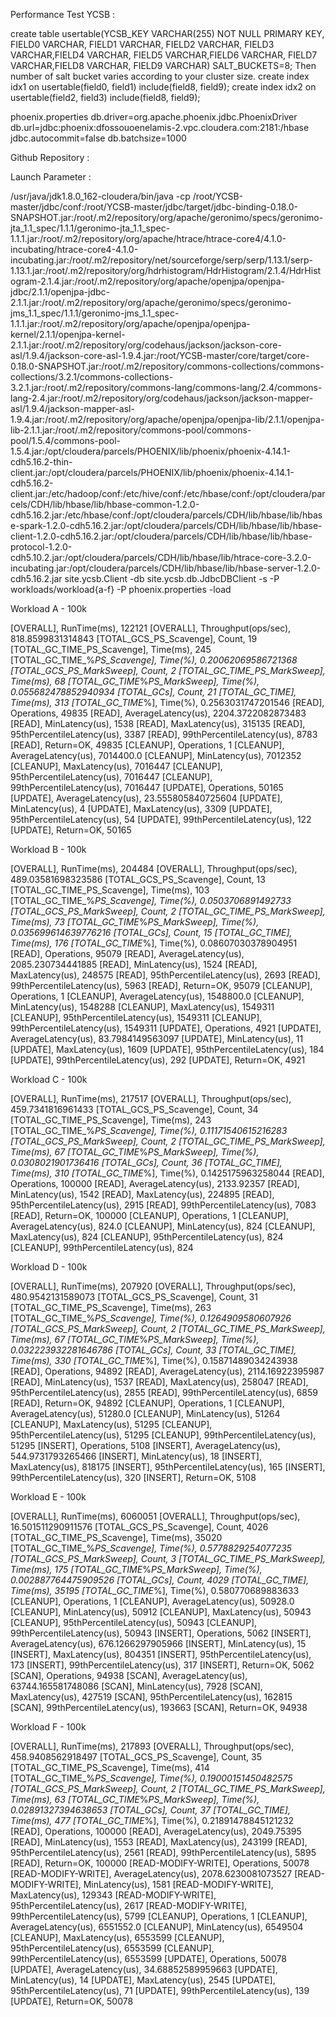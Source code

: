 Performance Test YCSB : 

create table usertable(YCSB_KEY VARCHAR(255) NOT NULL PRIMARY KEY, FIELD0 VARCHAR, FIELD1 VARCHAR, FIELD2 VARCHAR, FIELD3 VARCHAR,FIELD4 VARCHAR, FIELD5 VARCHAR,FIELD6 VARCHAR, FIELD7 VARCHAR,FIELD8 VARCHAR, FIELD9 VARCHAR) SALT_BUCKETS=8;
Then number of salt bucket varies according to your cluster size. 
create index idx1 on usertable(field0, field1) include(field8, field9);
create index idx2 on usertable(field2, field3) include(field8, field9);

phoenix.properties
db.driver=org.apache.phoenix.jdbc.PhoenixDriver
db.url=jdbc:phoenix:dfossouoenelamis-2.vpc.cloudera.com:2181:/hbase
jdbc.autocommit=false
db.batchsize=1000


Github Repository : 



Launch Parameter : 

/usr/java/jdk1.8.0_162-cloudera/bin/java -cp /root/YCSB-master/jdbc/conf:/root/YCSB-master/jdbc/target/jdbc-binding-0.18.0-SNAPSHOT.jar:/root/.m2/repository/org/apache/geronimo/specs/geronimo-jta_1.1_spec/1.1.1/geronimo-jta_1.1_spec-1.1.1.jar:/root/.m2/repository/org/apache/htrace/htrace-core4/4.1.0-incubating/htrace-core4-4.1.0-incubating.jar:/root/.m2/repository/net/sourceforge/serp/serp/1.13.1/serp-1.13.1.jar:/root/.m2/repository/org/hdrhistogram/HdrHistogram/2.1.4/HdrHistogram-2.1.4.jar:/root/.m2/repository/org/apache/openjpa/openjpa-jdbc/2.1.1/openjpa-jdbc-2.1.1.jar:/root/.m2/repository/org/apache/geronimo/specs/geronimo-jms_1.1_spec/1.1.1/geronimo-jms_1.1_spec-1.1.1.jar:/root/.m2/repository/org/apache/openjpa/openjpa-kernel/2.1.1/openjpa-kernel-2.1.1.jar:/root/.m2/repository/org/codehaus/jackson/jackson-core-asl/1.9.4/jackson-core-asl-1.9.4.jar:/root/YCSB-master/core/target/core-0.18.0-SNAPSHOT.jar:/root/.m2/repository/commons-collections/commons-collections/3.2.1/commons-collections-3.2.1.jar:/root/.m2/repository/commons-lang/commons-lang/2.4/commons-lang-2.4.jar:/root/.m2/repository/org/codehaus/jackson/jackson-mapper-asl/1.9.4/jackson-mapper-asl-1.9.4.jar:/root/.m2/repository/org/apache/openjpa/openjpa-lib/2.1.1/openjpa-lib-2.1.1.jar:/root/.m2/repository/commons-pool/commons-pool/1.5.4/commons-pool-1.5.4.jar:/opt/cloudera/parcels/PHOENIX/lib/phoenix/phoenix-4.14.1-cdh5.16.2-thin-client.jar:/opt/cloudera/parcels/PHOENIX/lib/phoenix/phoenix-4.14.1-cdh5.16.2-client.jar:/etc/hadoop/conf:/etc/hive/conf:/etc/hbase/conf:/opt/cloudera/parcels/CDH/lib/hbase/lib/hbase-common-1.2.0-cdh5.16.2.jar:/etc/hbase/conf:/opt/cloudera/parcels/CDH/lib/hbase/lib/hbase-spark-1.2.0-cdh5.16.2.jar:/opt/cloudera/parcels/CDH/lib/hbase/lib/hbase-client-1.2.0-cdh5.16.2.jar:/opt/cloudera/parcels/CDH/lib/hbase/lib/hbase-protocol-1.2.0-cdh5.10.2.jar:/opt/cloudera/parcels/CDH/lib/hbase/lib/htrace-core-3.2.0-incubating.jar:/opt/cloudera/parcels/CDH/lib/hbase/lib/hbase-server-1.2.0-cdh5.16.2.jar site.ycsb.Client -db site.ycsb.db.JdbcDBClient -s -P workloads/workload{a-f} -P phoenix.properties -load

Workload A - 100k 

[OVERALL], RunTime(ms), 122121
[OVERALL], Throughput(ops/sec), 818.8599831314843
[TOTAL_GCS_PS_Scavenge], Count, 19
[TOTAL_GC_TIME_PS_Scavenge], Time(ms), 245
[TOTAL_GC_TIME_%_PS_Scavenge], Time(%), 0.20062069586721368
[TOTAL_GCS_PS_MarkSweep], Count, 2
[TOTAL_GC_TIME_PS_MarkSweep], Time(ms), 68
[TOTAL_GC_TIME_%_PS_MarkSweep], Time(%), 0.055682478852940934
[TOTAL_GCs], Count, 21
[TOTAL_GC_TIME], Time(ms), 313
[TOTAL_GC_TIME_%], Time(%), 0.2563031747201546
[READ], Operations, 49835
[READ], AverageLatency(us), 2204.3722082873483
[READ], MinLatency(us), 1538
[READ], MaxLatency(us), 315135
[READ], 95thPercentileLatency(us), 3387
[READ], 99thPercentileLatency(us), 8783
[READ], Return=OK, 49835
[CLEANUP], Operations, 1
[CLEANUP], AverageLatency(us), 7014400.0
[CLEANUP], MinLatency(us), 7012352
[CLEANUP], MaxLatency(us), 7016447
[CLEANUP], 95thPercentileLatency(us), 7016447
[CLEANUP], 99thPercentileLatency(us), 7016447
[UPDATE], Operations, 50165
[UPDATE], AverageLatency(us), 23.555805840725604
[UPDATE], MinLatency(us), 4
[UPDATE], MaxLatency(us), 3309
[UPDATE], 95thPercentileLatency(us), 54
[UPDATE], 99thPercentileLatency(us), 122
[UPDATE], Return=OK, 50165




Workload B - 100k

[OVERALL], RunTime(ms), 204484
[OVERALL], Throughput(ops/sec), 489.03581698323586
[TOTAL_GCS_PS_Scavenge], Count, 13
[TOTAL_GC_TIME_PS_Scavenge], Time(ms), 103
[TOTAL_GC_TIME_%_PS_Scavenge], Time(%), 0.0503706891492733
[TOTAL_GCS_PS_MarkSweep], Count, 2
[TOTAL_GC_TIME_PS_MarkSweep], Time(ms), 73
[TOTAL_GC_TIME_%_PS_MarkSweep], Time(%), 0.035699614639776216
[TOTAL_GCs], Count, 15
[TOTAL_GC_TIME], Time(ms), 176
[TOTAL_GC_TIME_%], Time(%), 0.08607030378904951
[READ], Operations, 95079
[READ], AverageLatency(us), 2085.230734441885
[READ], MinLatency(us), 1524
[READ], MaxLatency(us), 248575
[READ], 95thPercentileLatency(us), 2693
[READ], 99thPercentileLatency(us), 5963
[READ], Return=OK, 95079
[CLEANUP], Operations, 1
[CLEANUP], AverageLatency(us), 1548800.0
[CLEANUP], MinLatency(us), 1548288
[CLEANUP], MaxLatency(us), 1549311
[CLEANUP], 95thPercentileLatency(us), 1549311
[CLEANUP], 99thPercentileLatency(us), 1549311
[UPDATE], Operations, 4921
[UPDATE], AverageLatency(us), 83.7984149563097
[UPDATE], MinLatency(us), 11
[UPDATE], MaxLatency(us), 1609
[UPDATE], 95thPercentileLatency(us), 184
[UPDATE], 99thPercentileLatency(us), 292
[UPDATE], Return=OK, 4921




Workload C - 100k

[OVERALL], RunTime(ms), 217517
[OVERALL], Throughput(ops/sec), 459.7341816961433
[TOTAL_GCS_PS_Scavenge], Count, 34
[TOTAL_GC_TIME_PS_Scavenge], Time(ms), 243
[TOTAL_GC_TIME_%_PS_Scavenge], Time(%), 0.11171540615216283
[TOTAL_GCS_PS_MarkSweep], Count, 2
[TOTAL_GC_TIME_PS_MarkSweep], Time(ms), 67
[TOTAL_GC_TIME_%_PS_MarkSweep], Time(%), 0.0308021901736416
[TOTAL_GCs], Count, 36
[TOTAL_GC_TIME], Time(ms), 310
[TOTAL_GC_TIME_%], Time(%), 0.1425175963258044
[READ], Operations, 100000
[READ], AverageLatency(us), 2133.92357
[READ], MinLatency(us), 1542
[READ], MaxLatency(us), 224895
[READ], 95thPercentileLatency(us), 2915
[READ], 99thPercentileLatency(us), 7083
[READ], Return=OK, 100000
[CLEANUP], Operations, 1
[CLEANUP], AverageLatency(us), 824.0
[CLEANUP], MinLatency(us), 824
[CLEANUP], MaxLatency(us), 824
[CLEANUP], 95thPercentileLatency(us), 824
[CLEANUP], 99thPercentileLatency(us), 824





Workload D - 100k

[OVERALL], RunTime(ms), 207920
[OVERALL], Throughput(ops/sec), 480.9542131589073
[TOTAL_GCS_PS_Scavenge], Count, 31
[TOTAL_GC_TIME_PS_Scavenge], Time(ms), 263
[TOTAL_GC_TIME_%_PS_Scavenge], Time(%), 0.1264909580607926
[TOTAL_GCS_PS_MarkSweep], Count, 2
[TOTAL_GC_TIME_PS_MarkSweep], Time(ms), 67
[TOTAL_GC_TIME_%_PS_MarkSweep], Time(%), 0.032223932281646786
[TOTAL_GCs], Count, 33
[TOTAL_GC_TIME], Time(ms), 330
[TOTAL_GC_TIME_%], Time(%), 0.15871489034243938
[READ], Operations, 94892
[READ], AverageLatency(us), 2114.16922395987
[READ], MinLatency(us), 1537
[READ], MaxLatency(us), 258047
[READ], 95thPercentileLatency(us), 2855
[READ], 99thPercentileLatency(us), 6859
[READ], Return=OK, 94892
[CLEANUP], Operations, 1
[CLEANUP], AverageLatency(us), 51280.0
[CLEANUP], MinLatency(us), 51264
[CLEANUP], MaxLatency(us), 51295
[CLEANUP], 95thPercentileLatency(us), 51295
[CLEANUP], 99thPercentileLatency(us), 51295
[INSERT], Operations, 5108
[INSERT], AverageLatency(us), 544.9731793265466
[INSERT], MinLatency(us), 18
[INSERT], MaxLatency(us), 818175
[INSERT], 95thPercentileLatency(us), 165
[INSERT], 99thPercentileLatency(us), 320
[INSERT], Return=OK, 5108















Workload E - 100k 

[OVERALL], RunTime(ms), 6060051
[OVERALL], Throughput(ops/sec), 16.501511290911576
[TOTAL_GCS_PS_Scavenge], Count, 4026
[TOTAL_GC_TIME_PS_Scavenge], Time(ms), 35020
[TOTAL_GC_TIME_%_PS_Scavenge], Time(%), 0.5778829254077235
[TOTAL_GCS_PS_MarkSweep], Count, 3
[TOTAL_GC_TIME_PS_MarkSweep], Time(ms), 175
[TOTAL_GC_TIME_%_PS_MarkSweep], Time(%), 0.002887764475909526
[TOTAL_GCs], Count, 4029
[TOTAL_GC_TIME], Time(ms), 35195
[TOTAL_GC_TIME_%], Time(%), 0.580770689883633
[CLEANUP], Operations, 1
[CLEANUP], AverageLatency(us), 50928.0
[CLEANUP], MinLatency(us), 50912
[CLEANUP], MaxLatency(us), 50943
[CLEANUP], 95thPercentileLatency(us), 50943
[CLEANUP], 99thPercentileLatency(us), 50943
[INSERT], Operations, 5062
[INSERT], AverageLatency(us), 676.1266297905966
[INSERT], MinLatency(us), 15
[INSERT], MaxLatency(us), 804351
[INSERT], 95thPercentileLatency(us), 173
[INSERT], 99thPercentileLatency(us), 317
[INSERT], Return=OK, 5062
[SCAN], Operations, 94938
[SCAN], AverageLatency(us), 63744.165581748086
[SCAN], MinLatency(us), 7928
[SCAN], MaxLatency(us), 427519
[SCAN], 95thPercentileLatency(us), 162815
[SCAN], 99thPercentileLatency(us), 193663
[SCAN], Return=OK, 94938





Workload F - 100k

[OVERALL], RunTime(ms), 217893
[OVERALL], Throughput(ops/sec), 458.9408562918497
[TOTAL_GCS_PS_Scavenge], Count, 35
[TOTAL_GC_TIME_PS_Scavenge], Time(ms), 414
[TOTAL_GC_TIME_%_PS_Scavenge], Time(%), 0.19000151450482575
[TOTAL_GCS_PS_MarkSweep], Count, 2
[TOTAL_GC_TIME_PS_MarkSweep], Time(ms), 63
[TOTAL_GC_TIME_%_PS_MarkSweep], Time(%), 0.02891327394638653
[TOTAL_GCs], Count, 37
[TOTAL_GC_TIME], Time(ms), 477
[TOTAL_GC_TIME_%], Time(%), 0.21891478845121232
[READ], Operations, 100000
[READ], AverageLatency(us), 2049.75395
[READ], MinLatency(us), 1553
[READ], MaxLatency(us), 243199
[READ], 95thPercentileLatency(us), 2561
[READ], 99thPercentileLatency(us), 5895
[READ], Return=OK, 100000
[READ-MODIFY-WRITE], Operations, 50078
[READ-MODIFY-WRITE], AverageLatency(us), 2078.6230081073527
[READ-MODIFY-WRITE], MinLatency(us), 1581
[READ-MODIFY-WRITE], MaxLatency(us), 129343
[READ-MODIFY-WRITE], 95thPercentileLatency(us), 2617
[READ-MODIFY-WRITE], 99thPercentileLatency(us), 5799
[CLEANUP], Operations, 1
[CLEANUP], AverageLatency(us), 6551552.0
[CLEANUP], MinLatency(us), 6549504
[CLEANUP], MaxLatency(us), 6553599
[CLEANUP], 95thPercentileLatency(us), 6553599
[CLEANUP], 99thPercentileLatency(us), 6553599
[UPDATE], Operations, 50078
[UPDATE], AverageLatency(us), 34.68852589959663
[UPDATE], MinLatency(us), 14
[UPDATE], MaxLatency(us), 2545
[UPDATE], 95thPercentileLatency(us), 71
[UPDATE], 99thPercentileLatency(us), 139
[UPDATE], Return=OK, 50078

